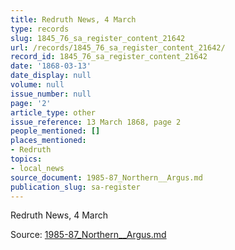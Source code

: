 ```yaml
---
title: Redruth News, 4 March
type: records
slug: 1845_76_sa_register_content_21642
url: /records/1845_76_sa_register_content_21642/
record_id: 1845_76_sa_register_content_21642
date: '1868-03-13'
date_display: null
volume: null
issue_number: null
page: '2'
article_type: other
issue_reference: 13 March 1868, page 2
people_mentioned: []
places_mentioned:
- Redruth
topics:
- local_news
source_document: 1985-87_Northern__Argus.md
publication_slug: sa-register
---
```


Redruth News, 4 March

Source: [1985-87_Northern__Argus.md](/downloads/markdown/1985-87_Northern__Argus.md)
